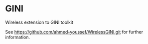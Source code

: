 # GINI
Wireless extension to GINI toolkit

See https://github.com/ahmed-youssef/WirelessGINI.git for further information.
